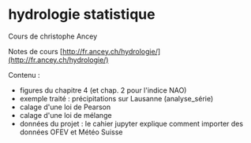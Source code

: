 # hydrologie statistique

Cours de christophe Ancey

Notes de cours [http://fr.ancey.ch/hydrologie/](http://fr.ancey.ch/hydrologie/)

Contenu : 
* figures du chapitre 4 (et chap. 2 pour l'indice NAO)
* exemple traité : précipitations sur Lausanne (analyse_série)
* calage d'une loi de Pearson
* calage d'une loi de mélange
* données du projet : le cahier jupyter explique comment importer des données OFEV et Météo Suisse

